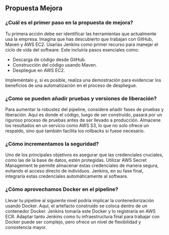 <h2 align="left"> Propuesta Mejora </h2>

<h3> ¿Cuál es el primer paso en la propuesta de mejora? </h3>

<p align="left"> Tu primera acción debe ser identificar las herramientas que actualmente usa la empresa. Imagina que has descubierto que trabajan con GitHub, Maven y AWS EC2. Usarías Jenkins como primer recurso para manejar el ciclo de vida del software. Este incluiría pasos esenciales como:

* Descarga de código desde GitHub.
* Construcción del código usando Maven.
* Despliegue en AWS EC2. 

Impleméntalo y, si es posible, realiza una demostración para evidenciar los beneficios de una automatización en el proceso de despliegue.

</p>

<h3> ¿Como se pueden añadir pruebas y versiones de liberación? </h3>

<p align="left"> Para aumentar la robustez del pipeline, considere añadir fases de pruebas y liberación. Aquí es donde el código, luego de ser construido, pasará por un riguroso proceso de pruebas antes de ser llevado a producción. Almacene los resultados en un servicio como AWS S3, lo que no solo ofrece un respaldo, sino que también facilita los rollbacks si fuese necesario.</p>

<h3> ¿Cómo incrementamos la seguridad? </h3>

<p align="left"> Uno de los principales objetivos es asegurar que las credenciales cruciales, como las de la base de datos, estén protegidas. Utilizar AWS Secret Management te permite almacenar estas credenciales de manera segura, evitando el acceso directo de individuos. Jenkins, en su fase final, integraría estas credenciales automáticamente al software.</p>

<h3> ¿Cómo aprovechamos Docker en el pipeline? </h3>

<p align="left"> Llevar tu pipeline al siguiente nivel podría implicar la contenedorización usando Docker. Aquí, el artefacto construido se coloca dentro de un contenedor Docker. Jenkins tomaría este Docker y lo registraría en AWS ECR. Adaptar tanto Jenkins como tu infraestructura final para trabajar con Docker puede ser complejo, pero ofrece un nivel de flexibilidad y consistencia mayor. </p>


